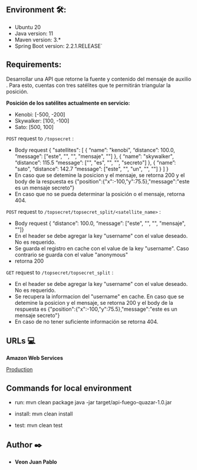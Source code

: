 ## Environment 🛠️:
- Ubuntu 20
- Java version: 11
- Maven version: 3.*
- Spring Boot version: 2.2.1.RELEASE`

## Requirements:
Desarrollar una API ​que retorne la fuente y contenido del mensaje de auxilio​ . Para esto, cuentas con tres satélites que te permitirán triangular la posición.

**Posición de los satélites actualmente en servicio:**
* Kenobi: [-500, -200]
* Skywalker: [100, -100]
* Sato: [500, 100]

`POST` request to `/topsecret` :
* Body request { "satellites": [ { “name”: "kenobi", “distance”: 100.0, “message”: ["este", "", "", "mensaje", ""] }, { “name”: "skywalker", “distance”: 115.5 “message”: ["", "es", "", "", "secreto"] }, { “name”: "sato", “distance”: 142.7 “message”: ["este", "", "un", "", ""] } ] }
* En caso que se detemine la posicion y el mensaje, se retorna 200 y el body de la respuesta es {"position":{"x":-100,"y":75.5},"message":"este es un mensaje secreto"}
* En caso que no se pueda determinar la posición o el mensaje, retorna 404.

`POST` request to `/topsecret/topsecret_split/<satellite_name>` :
* Body request { “distance”: 100.0, “message”: ["este", "", "", "mensaje", ""]}
* En el header se debe agregar la key "username" con el value deseado. No es requerido.
* Se guarda el registro en cache con el value de la key "username". Caso contrario se guarda con el value "anonymous"
* retorna 200

`GET` request to `/topsecret/topsecret_split` :
* En el header se debe agregar la key "username" con el value deseado. No es requerido.
* Se recupera la informacion del "username" en cache. En caso que se detemine la posicion y el mensaje, se retorna 200 y el body de la respuesta es {"position":{"x":-100,"y":75.5},"message":"este es un mensaje secreto"}
* En caso de no tener suficiente información se retorna 404.

## URLs 💻

**Amazon Web Services**

[Production](http://apifuegoquazar-env.eba-s4adgjy4.us-east-2.elasticbeanstalk.com/swagger/swagger-ui/index.html?configUrl=/swagger/api-docs/swagger-config)


## Commands for local environment
- run: 
mvn clean package java -jar target/api-fuego-quazar-1.0.jar

- install: 
mvn clean install

- test: 
mvn clean test


## Author ✒️

- **Veon Juan Pablo** 
